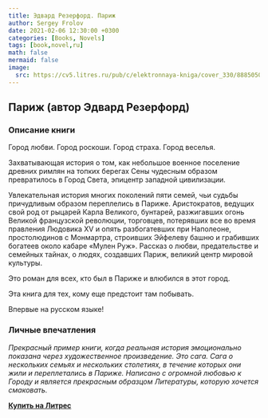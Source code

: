 ```yaml
---
title: Эдвард Резерфорд. Париж
author: Sergey Frolov
date: 2021-02-06 12:30:00 +0300
categories: [Books, Novels]
tags: [book,novel,ru]
math: false
mermaid: false
image:
  src: https://cv5.litres.ru/pub/c/elektronnaya-kniga/cover_330/8885050-edvard-rezerford-parizh.jpg
---
```

## Париж (автор Эдвард Резерфорд)

### Описание книги

Город любви. Город роскоши. Город страха. Город веселья.

Захватывающая история о том, как небольшое военное поселение древних римлян на топких берегах Сены чудесным образом превратилось в Город Света, эпицентр западной цивилизации.

Увлекательная история многих поколений пяти семей, чьи судьбы причудливым образом переплелись в Париже. Аристократов, ведущих свой род от рыцарей Карла Великого, бунтарей, разжигавших огонь Великой французской революции, торговцев, потерявших все во время правления Людовика XV и опять разбогатевших при Наполеоне, простолюдинов с Монмартра, строивших Эйфелеву башню и грабивших богатеев около кабаре «Мулен Руж». Рассказ о любви, предательстве и семейных тайнах, о людях, создавших Париж, великий центр мировой культуры.

Это роман для всех, кто был в Париже и влюбился в этот город.

Эта книга для тех, кому еще предстоит там побывать.

Впервые на русском языке!

### Личные впечатления

_Прекрасный пример книги, когда реальная история эмоционально показана через художественное произведение.
Это сага. Сага о нескольких семьях и нескольких столетиях, в течение которых они жили и переплетались в Париже.
Написано с огромной любовью к Городу и является прекрасным образцом Литературы, которую хочется смаковать._

[**Купить на Литрес**](https://github.com/cotes2020/jekyll-theme-chirpy/fork)